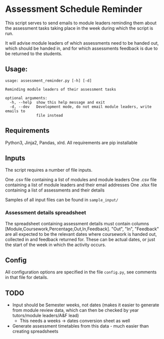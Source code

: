 # Assessment Schedule Reminder

This script serves to send emails to module leaders reminding them about the assessment tasks taking place in the week during which the script is run.

It will advise module leaders of which assessments need to be handed out, which should be handed in, and for which assessments feedback is due to be returned to the students.


## Usage:
```
usage: assessment_reminder.py [-h] [-d]

Reminding module leaders of their assessment tasks

optional arguments:
  -h, --help  show this help message and exit
  -d, --dev   Development mode, do not email module leaders, write emails to
              file instead
```


## Requirements
Python3, Jinja2, Pandas, xlrd. All requirements are pip installable


## Inputs
The script requires a number of file inputs.

One .csv file containing a list of modules and module leaders
One .csv file containing a list of module leaders and their email addresses
One .xlsx file containing a list of assessments and their details

Samples of all input files can be found in `sample_input/`

### Assessment details spreadsheet
The spreadsheet containing assessment details must contain columns [Module,Coursework,Percentage,Out,In,Feedback]. "Out", "In", "Feedback" are all expected to be the relevant dates where coursework is handed out, collected in and feedback returned for. These can be actual dates, or just the start of the week in which the activity occurs.


## Config
All configuration options are specified in the file `config.py`, see comments in that file for details.


## TODO
* Input should be Semester weeks, not dates (makes it easier to generate from module review data, which can then be checked by year tutors/module leaders/A&F lead)
    * This needs a weeks -> dates conversion sheet as well
* Generate assessment timetables from this data - much easier than creating spreadsheets
